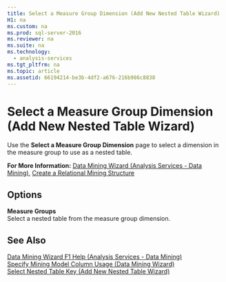 ```yaml
---
title: Select a Measure Group Dimension (Add New Nested Table Wizard)
H1: na
ms.custom: na
ms.prod: sql-server-2016
ms.reviewer: na
ms.suite: na
ms.technology: 
  - analysis-services
ms.tgt_pltfrm: na
ms.topic: article
ms.assetid: 66194214-be3b-4df2-a676-216b986c8838
---
```

# Select a Measure Group Dimension (Add New Nested Table Wizard)
  Use the **Select a Measure Group Dimension** page to select a dimension in the measure group to use as a nested table.  
  
 **For More Information:** [Data Mining Wizard &#40;Analysis Services - Data Mining&#41;](../../Topics/TopicNameNotContainA/Data-Mining-Wizard--Analysis-Services---Data-Mining-.md), [Create a Relational Mining Structure](../../Topics/TopicNameContainA/Create-a-Relational-Mining-Structure.md)  
  
## Options  
 **Measure Groups**  
 Select a nested table from the measure group dimension.  
  
## See Also  
 [Data Mining Wizard F1 Help &#40;Analysis Services - Data Mining&#41;](../../Topics/TopicNameNotContainA/Data-Mining-Wizard-F1-Help--Analysis-Services---Data-Mining-.md)   
 [Specify Mining Model Column Usage &#40;Data Mining Wizard&#41;](../../Topics/TopicNameNotContainA/Specify-Mining-Model-Column-Usage--Data-Mining-Wizard-.md)   
 [Select Nested Table Key &#40;Add New Nested Table Wizard&#41;](../../Topics/TopicNameNotContainA/Select-Nested-Table-Key--Add-New-Nested-Table-Wizard-.md)  
  
  